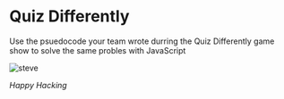 # Quiz Differently

Use the psuedocode your team wrote durring the Quiz Differently game show to solve the same probles with JavaScript

![steve](https://media.giphy.com/media/3oEdvbt6CbJShS6bnO/giphy.gif)

*Happy Hacking*
